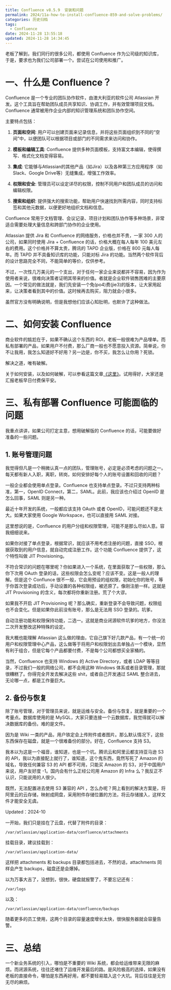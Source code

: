 ```yaml
---
title: Confluence v8.5.9  安装和问题
permalink: 2024/11a-how-to-install-confluence-859-and-solve-problems/
categories: 历史归档
tags:
  - Confluence
date: 2024-11-28 13:55:18
updated: 2024-11-28 14:34:45
---
```

老板了解到，我们同行的很多公司，都使用 Confluence 作为公司级的知识库，于是，要求也为我们公司部署一个。尝试在公司使用和推广。

<!--more-->

# 一、什么是 Confluence？

Confluence 是一个专业的团队协作软件，由澳大利亚的软件公司 Atlassian 开发。这个工具旨在帮助团队成员共享知识、协调工作，并有效管理项目文档。Confluence 通常被用作企业内部的知识管理系统和团队协作空间。

主要特点包括：

1. **页面和空间**: 用户可以创建页面来记录信息，并将这些页面组织到不同的“空间”中，以便团队可以根据项目或部门的不同需求来访问和协作。

2. **模板和编辑工具**: Confluence 提供多种页面模板，支持富文本编辑，使得撰写、格式化文档变得容易。

3. **集成**: 它能够与Atlassian的其他产品（如Jira）以及各种第三方应用程序（如Slack、Google Drive等）无缝集成，增强工作效率。

4. **权限和安全**: 管理员可以设定详尽的权限，控制不同用户和团队成员的访问和编辑权限。

5. **搜索和组织**: 提供强大的搜索功能，帮助用户快速找到所需内容，同时支持标签和其他元数据，以便更好地组织文档和信息。

Confluence 常用于文档管理、会议记录、项目计划和团队协作等多种场景，非常适合需要处理大量信息和跨部门协作的企业使用。

Atlassian 提供 Jira 和 Confluence 的网络服务，价格也并不贵，一家 300 人的公司，如果同时使用 Jira + Confluence 的话，价格大概在每人每年 100 美元左右的费用。这个价格并不算太贵，腾讯的 TAPD 企业版，价格在 800 元每人每年。而 TAPD 并不具备知识库的功能，只能对标 Jira 的功能。当然两个软件背后的设计思路完全不同，不能简单的等价，仅供参考。

不过，一次性几万美元的一个支出，对于任何一家企业来说都并不容易，因为作为使用者来说，很难向决策者证明其带来的价值。者就是企业软件销售困难的主要原因。一个常见的做法就是，我们先安装一个免(po4)费(jie3)的版本，让大家用起来，让决策者看到其中的价值。这时候再去购买，阻力就会小很多。

虽然官方没有明确说明，但是我想他们应该心知肚明，也默许了这种做法。

# 二、如何安装 Confluence

商业软件的尴尬在于，如果不确认这个东西的 ROI，老板一般很难为产品埋单。而私有部署的产品，如果用户不付费，那么厂商一般也不愿意投入资源。简单说，你不让我用，我怎么知道好不好用？另一边是，你不买，我怎么让你用？死锁。

解决之道，唯有破解。

关于如何安装，以及如何破解，可以参看这篇文章[《这里》](https://oskr.cn/archives/confluence856-an-zhuang--po-jie)。试用得好，大家还是汇报老板早日付费保平安。

# 三、私有部署 Confluence 可能面临的问题

我重点讲讲，如果公司打定主意，想用破解版的 Confluence 的话，可能要做好准备的一些问题。

## 1. 账号管理问题

我觉得但凡是一个稍微认真一点的团队，管理账号，必定是必须考虑的问题之一。每天都有新人入职，离职，转岗，如何安排好每个人的账号设置和回收的问题？

一般企业都会使用单点登录。Confluence 也支持单点登录。不过只支持两种标准，第一，OpenID Connect，第二，SAML。此前，我应该也介绍过 OpenID 是怎么回事，SAML 则是另一种。

最近十年开发的系统，一般都应该支持 OAuth 或者 OpenID，可能问题还不是太大。如果大家使用 Google Workspace，也可以直接用 SAML 对接。

这里想说的是，Confluence 的用户分组和权限管理，可能不是那么尽如人意。容我细细说来。

如果你对接了单点登录，根据常识，就应该不用考虑注册的问题，直接 SSO，根据获取到的用户信息，就自动完成注册工作。这个功能 Confluence 提供了，这个特性叫做 JIT Provisioning。

不符合常识的问题在哪里呢？你如果进入一个系统，在里面获取了一些权限，那么你下次用 OAuth 登录的话，这些权限会怎么变呢？应该不变。这是一般人的理解。但是这个 Conflunce 很不一般，它会用预设的组权限，初始化你的账号，等于你首次登录成功后，手动设置的各种权限组，被还原了。像刚注册一样。这就是 JIT Provisioning 的含义，每次都将你重新注册。荒了个大谬。

如果我不开启 JIT Provisioning 呢？那么确实，重新登录不会导致问题，权限组也不会变化。但是如果你此前没有账号，那么是无法用 SSO 登录的。坑爹。

自动注册功能和权限保持功能，二选一。这就是商业闭源软件坑爹的地方，你没法二次开发整改这种特殊的设定。

我大概也能理解 Atlassian 这么做的理由，它自己旗下好几款产品，有一个统一的用户和权限管理中心产品，这么做等于将用户和权限划出去单独占一个模块，显然有利于组合，但是它每个产品都要付费，不是每个公司都想买全家桶的。

当然，Confluence 也支持 Windows 的 Active Directory，或者 LDAP 等等目录，不过我们一般的网络公司，都不会用这种 Windows 体系或者目录管理，那就很糟糕了。你得完全开发去解决这些 shit，或者自己开发通过 SAML 整合进去，无论哪一点，都是工作量巨大。

## 2. 备份与恢复

除了账号管理，对于管理员来说，就是运维与安全。备份与恢复，就是重要的一个考量点。数据库使用的是 MySQL，大家只要连接一个云数据库，我觉得就可以解决数据库的备份。难的是文件。

因为是 Wiki 一类的产品，用户铁定会上传附件或者图片。那么默认情况下，这些东西保存在磁盘，就是一个很难备份的部分。好在，Confluence 支持 S3。

我本以为这是一个福音，谁知道，也是一个坑。腾讯云和阿里云都支持亚马逊 S3 的 API，我以为直接配上就行了，谁知道，这个鬼东西，竟然写死了 Amazon 的域名，导致任何兼容 S3 的 API 都不可用，只能买 Amazon 的 S3，对于中国用户来说，用户友好度 -1。国内会有什么正经公司用 Amazon 的 Infra 么？我反正不认识，只能说用的人很少。

既然，无法配置进去使用 S3 兼容的 API ，怎么办呢？网上看到的解决方案是，将阿里云的云存储，映射成网盘，采用附件存储位置的方法，将云存储接入，这样文件才能安全无虞。

Updated：2024-10

一开始，我们只是挂在了云盘，代替了附件的目录：

```
/var/atlassian/application-data/confluence/attachments
```

挂载目录，建议挂载到：

```
/var/atlassian/application-data/
```

这样把 attachments  和 backups 目录都包括进去，不然的话，attachments 同样会产生 backups，磁盘还是会爆掉。

以为万事大吉了，没想到，很快，硬盘就报警了，不要忘记还有：

```
/var/logs
```

以及：

```
/var/atlassian/application-data/confluence/backups
```

随着更多的员工使用，这两个目录的容量速度增长太快，很快服务器就会容量告警。

# 三、总结

一个新业务系统的引入，哪怕是不重要的 Wiki 系统，都会给运维带来无限的麻烦。而闭源系统，往往还堵住了运维开发最后的路。是风险极高的选择，如果没有老板的直接命令，哪怕是东西再好用，都不要轻易踏入这个大坑。背后往往是无穷无尽的麻烦。

